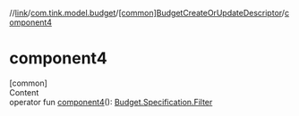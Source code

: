 //[link](../../index.md)/[com.tink.model.budget](../index.md)/[[common]BudgetCreateOrUpdateDescriptor](index.md)/[component4](component4.md)



# component4  
[common]  
Content  
operator fun [component4](component4.md)(): [Budget.Specification.Filter](../[common]-budget/-specification/-filter/index.md)  



